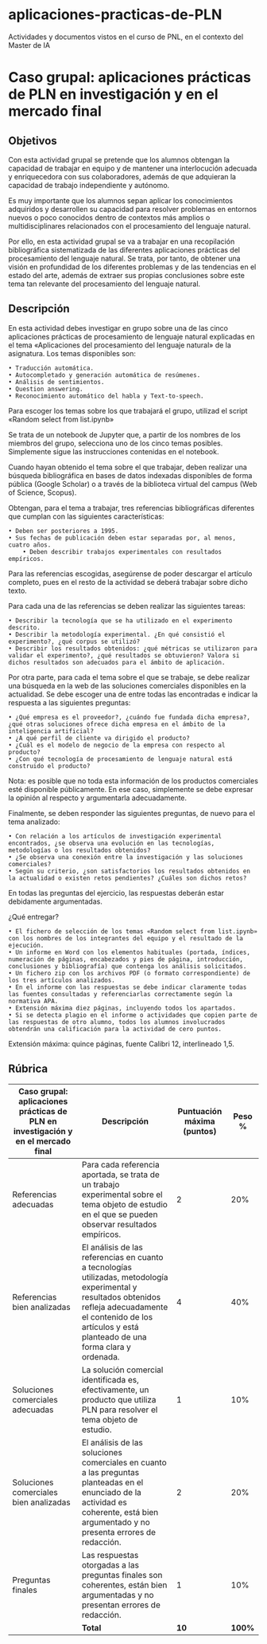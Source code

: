 # aplicaciones-practicas-de-PLN
Actividades y documentos vistos en el curso de PNL, en el contexto del Master de IA

# Caso grupal: aplicaciones prácticas de PLN en investigación y en el mercado final

## Objetivos

Con esta actividad grupal se pretende que los alumnos obtengan la capacidad de trabajar en equipo y de mantener una interlocución adecuada y enriquecedora con sus colaboradores, además de que adquieran la capacidad de trabajo independiente y autónomo.

Es muy importante que los alumnos sepan aplicar los conocimientos adquiridos y desarrollen su capacidad para resolver problemas en entornos nuevos o poco conocidos dentro de contextos más amplios o multidisciplinares relacionados con el procesamiento del lenguaje natural.

Por ello, en esta actividad grupal se va a trabajar en una recopilación bibliográfica sistematizada de las diferentes aplicaciones prácticas del procesamiento del lenguaje natural. Se trata, por tanto, de obtener una visión en profundidad de los diferentes problemas y de las tendencias en el estado del arte, además de extraer sus propias conclusiones sobre este tema tan relevante del procesamiento del lenguaje natural.

## Descripción

En esta actividad debes investigar en grupo sobre una de las cinco aplicaciones prácticas de procesamiento de lenguaje natural explicadas en el tema «Aplicaciones del procesamiento del lenguaje natural» de la asignatura. Los temas disponibles son:

    • Traducción automática.
    • Autocompletado y generación automática de resúmenes.
    • Análisis de sentimientos.
    • Question answering.
    • Reconocimiento automático del habla y Text-to-speech.

Para escoger los temas sobre los que trabajará el grupo, utilizad el script «Random select from list.ipynb»

Se trata de un notebook de Jupyter que, a partir de los nombres de los miembros del grupo, selecciona uno de los cinco temas posibles. Simplemente sigue las instrucciones contenidas en el notebook.

Cuando hayan obtenido el tema sobre el que trabajar, deben realizar una búsqueda bibliográfica en bases de datos indexadas disponibles de forma pública (Google Scholar) o a través de la biblioteca virtual del campus (Web of Science, Scopus).

Obtengan, para el tema a trabajar, tres referencias bibliográficas diferentes que cumplan con las siguientes características: 

    • Deben ser posteriores a 1995.
    • Sus fechas de publicación deben estar separadas por, al menos, cuatro años.
        • Deben describir trabajos experimentales con resultados empíricos.

Para las referencias escogidas, asegúrense de poder descargar el artículo completo, pues en el resto de la actividad se deberá trabajar sobre dicho texto.

Para cada una de las referencias se deben realizar las siguientes tareas:

    • Describir la tecnología que se ha utilizado en el experimento descrito.
    • Describir la metodología experimental. ¿En qué consistió el experimento?, ¿qué corpus se utilizó?
    • Describir los resultados obtenidos: ¿qué métricas se utilizaron para validar el experimento?, ¿qué resultados se obtuvieron? Valora si dichos resultados son adecuados para el ámbito de aplicación.

Por otra parte, para cada el tema sobre el que se trabaje, se debe realizar una búsqueda en la web de las soluciones comerciales disponibles en la actualidad. Se debe escoger una de entre todas las encontradas e indicar la respuesta a las siguientes preguntas:

    • ¿Qué empresa es el proveedor?, ¿cuándo fue fundada dicha empresa?, ¿qué otras soluciones ofrece dicha empresa en el ámbito de la inteligencia artificial?
    • ¿A qué perfil de cliente va dirigido el producto?
    • ¿Cuál es el modelo de negocio de la empresa con respecto al producto?
    • ¿Con qué tecnología de procesamiento de lenguaje natural está construido el producto?

Nota: es posible que no toda esta información de los productos comerciales esté disponible públicamente. En ese caso, simplemente se debe expresar la opinión al respecto y argumentarla adecuadamente.

Finalmente, se deben responder las siguientes preguntas, de nuevo para el tema analizado:

    • Con relación a los artículos de investigación experimental encontrados, ¿se observa una evolución en las tecnologías, metodologías o los resultados obtenidos?
    • ¿Se observa una conexión entre la investigación y las soluciones comerciales?
    • Según su criterio, ¿son satisfactorios los resultados obtenidos en la actualidad o existen retos pendientes? ¿Cuáles son dichos retos?

En todas las preguntas del ejercicio, las respuestas deberán estar debidamente argumentadas.

¿Qué entregar?

    • El fichero de selección de los temas «Random select from list.ipynb» con los nombres de los integrantes del equipo y el resultado de la ejecución.
    • Un informe en Word con los elementos habituales (portada, índices, numeración de páginas, encabezados y pies de página, introducción, conclusiones y bibliografía) que contenga los análisis solicitados.
    • Un fichero zip con los archivos PDF (o formato correspondiente) de los tres artículos analizados.
    • En el informe con las respuestas se debe indicar claramente todas las fuentes consultadas y referenciarlas correctamente según la normativa APA.
    • Extensión máxima diez páginas, incluyendo todos los apartados.
    • Si se detecta plagio en el informe o actividades que copien parte de las respuestas de otro alumno, todos los alumnos involucrados obtendrán una calificación para la actividad de cero puntos.

Extensión máxima: quince páginas, fuente Calibri 12, interlineado 1,5.

## Rúbrica

| Caso grupal: aplicaciones prácticas de PLN en investigación y en el mercado final | Descripción                                                                                                                                         | Puntuación máxima (puntos) | Peso % |
|-----------------------------------------------------------------------------------|-----------------------------------------------------------------------------------------------------------------------------------------------------|----------------------------|--------|
| Referencias adecuadas                                                             | Para cada referencia aportada, se trata de un trabajo experimental sobre el tema objeto de estudio en el que se pueden observar resultados empíricos. | 2                          | 20%    |
| Referencias bien analizadas                                                       | El análisis de las referencias en cuanto a tecnologías utilizadas, metodología experimental y resultados obtenidos refleja adecuadamente el contenido de los artículos y está planteado de una forma clara y ordenada. | 4                          | 40%    |
| Soluciones comerciales adecuadas                                                  | La solución comercial identificada es, efectivamente, un producto que utiliza PLN para resolver el tema objeto de estudio.                            | 1                          | 10%    |
| Soluciones comerciales bien analizadas                                            | El análisis de las soluciones comerciales en cuanto a las preguntas planteadas en el enunciado de la actividad es coherente, está bien argumentado y no presenta errores de redacción. | 2                          | 20%    |
| Preguntas finales                                                                 | Las respuestas otorgadas a las preguntas finales son coherentes, están bien argumentadas y no presentan errores de redacción.                        | 1                          | 10%    |
|                                                                                   | **Total**                                                                                                                                            | **10**                     | **100%**|


